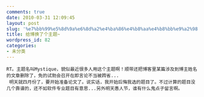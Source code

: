 ```yaml
---
comments: true
date: 2010-03-31 12:09:45
layout: post
slug: '%e7%bb%99%e5%8d%9a%e6%8d%a2%e4%ba%86%e4%b8%aa%e4%b8%bb%e9%a2%98'
title: 给博换了个主题~
wordpress_id: 82
categories:
- 未分类
---
```


    RT。主题名叫Mystique，貌似最近很多人用这个主题啊！顺带还把博客里某篇涉及到博主姓名的文章删除了，免的试勃会召开在即言论不当被跨省...
     明天就四月份了，要开始准备论文了。说实话，我开始后悔我选的题目了。不过计算的题目没几个靠谱的，还不如软件专业题目有意思...另外明天愚人节，谁有什么鬼点子留言啊。
